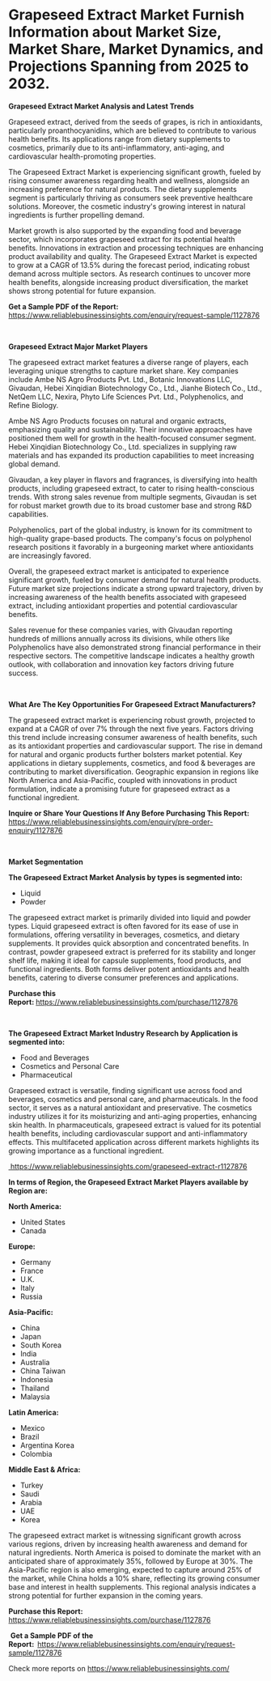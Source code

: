 <p><h1>Grapeseed Extract Market Furnish Information about Market Size, Market Share, Market Dynamics, and Projections Spanning from 2025 to 2032.</h1></p><p><strong>Grapeseed Extract Market Analysis and Latest Trends</strong></p>
<p><p>Grapeseed extract, derived from the seeds of grapes, is rich in antioxidants, particularly proanthocyanidins, which are believed to contribute to various health benefits. Its applications range from dietary supplements to cosmetics, primarily due to its anti-inflammatory, anti-aging, and cardiovascular health-promoting properties. </p><p>The Grapeseed Extract Market is experiencing significant growth, fueled by rising consumer awareness regarding health and wellness, alongside an increasing preference for natural products. The dietary supplements segment is particularly thriving as consumers seek preventive healthcare solutions. Moreover, the cosmetic industry's growing interest in natural ingredients is further propelling demand.</p><p>Market growth is also supported by the expanding food and beverage sector, which incorporates grapeseed extract for its potential health benefits. Innovations in extraction and processing techniques are enhancing product availability and quality. The Grapeseed Extract Market is expected to grow at a CAGR of 13.5% during the forecast period, indicating robust demand across multiple sectors. As research continues to uncover more health benefits, alongside increasing product diversification, the market shows strong potential for future expansion.</p></p>
<p><strong>Get a Sample PDF of the Report:&nbsp;</strong> <a href="https://www.reliablebusinessinsights.com/enquiry/request-sample/1127876?utm_campaign=3148&utm_medium=2&utm_source=Github&utm_content=ia&utm_term=06032025&utm_id=grapeseed-extract">https://www.reliablebusinessinsights.com/enquiry/request-sample/1127876</a></p>
<p>&nbsp;</p>
<p><strong>Grapeseed Extract Major Market Players</strong></p>
<p><p>The grapeseed extract market features a diverse range of players, each leveraging unique strengths to capture market share. Key companies include Ambe NS Agro Products Pvt. Ltd., Botanic Innovations LLC, Givaudan, Hebei Xinqidian Biotechnology Co., Ltd., Jianhe Biotech Co., Ltd., NetQem LLC, Nexira, Phyto Life Sciences Pvt. Ltd., Polyphenolics, and Refine Biology.</p><p>Ambe NS Agro Products focuses on natural and organic extracts, emphasizing quality and sustainability. Their innovative approaches have positioned them well for growth in the health-focused consumer segment. Hebei Xinqidian Biotechnology Co., Ltd. specializes in supplying raw materials and has expanded its production capabilities to meet increasing global demand.</p><p>Givaudan, a key player in flavors and fragrances, is diversifying into health products, including grapeseed extract, to cater to rising health-conscious trends. With strong sales revenue from multiple segments, Givaudan is set for robust market growth due to its broad customer base and strong R&D capabilities.</p><p>Polyphenolics, part of the global industry, is known for its commitment to high-quality grape-based products. The company's focus on polyphenol research positions it favorably in a burgeoning market where antioxidants are increasingly favored.</p><p>Overall, the grapeseed extract market is anticipated to experience significant growth, fueled by consumer demand for natural health products. Future market size projections indicate a strong upward trajectory, driven by increasing awareness of the health benefits associated with grapeseed extract, including antioxidant properties and potential cardiovascular benefits.</p><p>Sales revenue for these companies varies, with Givaudan reporting hundreds of millions annually across its divisions, while others like Polyphenolics have also demonstrated strong financial performance in their respective sectors. The competitive landscape indicates a healthy growth outlook, with collaboration and innovation key factors driving future success.</p></p>
<p>&nbsp;</p>
<p><strong>What Are The Key Opportunities For Grapeseed Extract Manufacturers?</strong></p>
<p><p>The grapeseed extract market is experiencing robust growth, projected to expand at a CAGR of over 7% through the next five years. Factors driving this trend include increasing consumer awareness of health benefits, such as its antioxidant properties and cardiovascular support. The rise in demand for natural and organic products further bolsters market potential. Key applications in dietary supplements, cosmetics, and food & beverages are contributing to market diversification. Geographic expansion in regions like North America and Asia-Pacific, coupled with innovations in product formulation, indicate a promising future for grapeseed extract as a functional ingredient.</p></p>
<p><strong>Inquire or Share Your Questions If Any Before Purchasing This Report:</strong> <a href="https://www.reliablebusinessinsights.com/enquiry/pre-order-enquiry/1127876?utm_campaign=3148&utm_medium=2&utm_source=Github&utm_content=ia&utm_term=06032025&utm_id=grapeseed-extract">https://www.reliablebusinessinsights.com/enquiry/pre-order-enquiry/1127876</a></p>
<p>&nbsp;</p>
<p><strong>Market Segmentation</strong></p>
<p><strong>The Grapeseed Extract Market Analysis by types is segmented into:</strong></p>
<p><ul><li>Liquid</li><li>Powder</li></ul></p>
<p><p>The grapeseed extract market is primarily divided into liquid and powder types. Liquid grapeseed extract is often favored for its ease of use in formulations, offering versatility in beverages, cosmetics, and dietary supplements. It provides quick absorption and concentrated benefits. In contrast, powder grapeseed extract is preferred for its stability and longer shelf life, making it ideal for capsule supplements, food products, and functional ingredients. Both forms deliver potent antioxidants and health benefits, catering to diverse consumer preferences and applications.</p></p>
<p><strong>Purchase this Report:&nbsp;</strong><a href="https://www.reliablebusinessinsights.com/purchase/1127876?utm_campaign=3148&utm_medium=2&utm_source=Github&utm_content=ia&utm_term=06032025&utm_id=grapeseed-extract">https://www.reliablebusinessinsights.com/purchase/1127876</a></p>
<p>&nbsp;</p>
<p><strong>The Grapeseed Extract Market Industry Research by Application is segmented into:</strong></p>
<p><ul><li>Food and Beverages</li><li>Cosmetics and Personal Care</li><li>Pharmaceutical</li></ul></p>
<p><p>Grapeseed extract is versatile, finding significant use across food and beverages, cosmetics and personal care, and pharmaceuticals. In the food sector, it serves as a natural antioxidant and preservative. The cosmetics industry utilizes it for its moisturizing and anti-aging properties, enhancing skin health. In pharmaceuticals, grapeseed extract is valued for its potential health benefits, including cardiovascular support and anti-inflammatory effects. This multifaceted application across different markets highlights its growing importance as a functional ingredient.</p></p>
<p><a href="https://www.reliablebusinessinsights.com/grapeseed-extract-r1127876?utm_campaign=3148&utm_medium=2&utm_source=Github&utm_content=ia&utm_term=06032025&utm_id=grapeseed-extract">&nbsp;https://www.reliablebusinessinsights.com/grapeseed-extract-r1127876</a></p>
<p><strong>In terms of Region, the Grapeseed Extract Market Players available by Region are:</strong></p>
<p>
    <p> <strong> North America: </strong>
        <ul>
            <li>United States</li>
            <li>Canada</li>
        </ul>
        </p> 
    <p> <strong> Europe: </strong>
        <ul>
            <li>Germany</li>
            <li>France</li>
            <li>U.K.</li>
            <li>Italy</li>
            <li>Russia</li>
        </ul>
        </p> 
    <p> <strong> Asia-Pacific: </strong>
        <ul>
            <li>China</li>
            <li>Japan</li>
            <li>South Korea</li>
            <li>India</li>
            <li>Australia</li>
            <li>China Taiwan</li>
            <li>Indonesia</li>
            <li>Thailand</li>
            <li>Malaysia</li>
        </ul>
        </p> 
    <p> <strong> Latin America: </strong>
        <ul>
            <li>Mexico</li>
            <li>Brazil</li>
            <li>Argentina Korea</li>
            <li>Colombia</li>
        </ul>
        </p> 
    <p> <strong> Middle East & Africa: </strong>
        <ul>
            <li>Turkey</li>
            <li>Saudi</li>
            <li>Arabia</li>
            <li>UAE</li>
            <li>Korea</li>
        </ul>
    </p>
    </p>
<p><p>The grapeseed extract market is witnessing significant growth across various regions, driven by increasing health awareness and demand for natural ingredients. North America is poised to dominate the market with an anticipated share of approximately 35%, followed by Europe at 30%. The Asia-Pacific region is also emerging, expected to capture around 25% of the market, while China holds a 10% share, reflecting its growing consumer base and interest in health supplements. This regional analysis indicates a strong potential for further expansion in the coming years.</p></p>
<p><strong>Purchase this Report: </strong><a href="https://www.reliablebusinessinsights.com/purchase/1127876?utm_campaign=3148&utm_medium=2&utm_source=Github&utm_content=ia&utm_term=06032025&utm_id=grapeseed-extract">https://www.reliablebusinessinsights.com/purchase/1127876</a></p>
<p>&nbsp;<strong>Get a Sample PDF of the Report:&nbsp;&nbsp;</strong><a href="https://www.reliablebusinessinsights.com/enquiry/request-sample/1127876?utm_campaign=3148&utm_medium=2&utm_source=Github&utm_content=ia&utm_term=06032025&utm_id=grapeseed-extract">https://www.reliablebusinessinsights.com/enquiry/request-sample/1127876</a></p>
<p><strong></strong></p>
<p>Check more reports on <a href="https://www.reliablebusinessinsights.com/?utm_campaign=3148&utm_medium=2&utm_source=Github&utm_content=ia&utm_term=06032025&utm_id=grapeseed-extract">https://www.reliablebusinessinsights.com/</a></p>